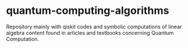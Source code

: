 # quantum-computing-algorithms
Repository mainly with qiskit codes and symbolic computations of linear algebra content found in articles and textbooks concerning Quantum Computation.
